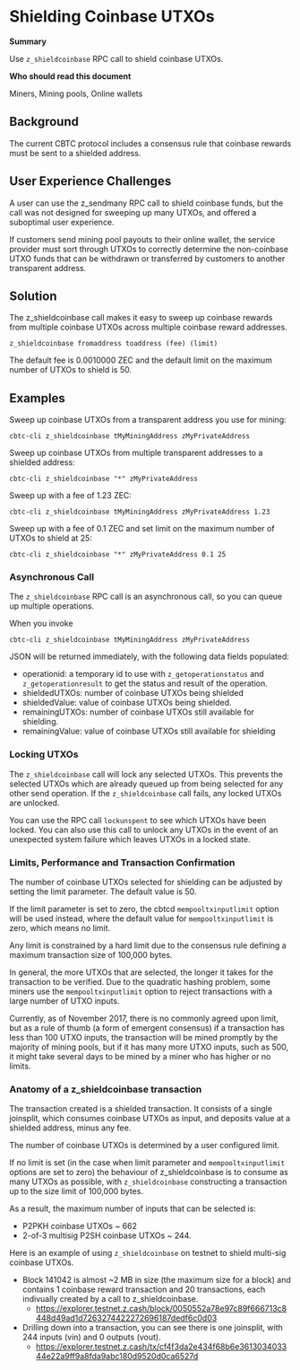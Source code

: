 # Shielding Coinbase UTXOs

**Summary**

Use `z_shieldcoinbase` RPC call to shield coinbase UTXOs.

**Who should read this document**

Miners, Mining pools, Online wallets

## Background

The current CBTC protocol includes a consensus rule that coinbase rewards must be sent to a shielded address.

## User Experience Challenges

A user can use the z_sendmany RPC call to shield coinbase funds, but the call was not designed for sweeping up many UTXOs, and offered a suboptimal user experience.

If customers send mining pool payouts to their online wallet, the service provider must sort through UTXOs to correctly determine the non-coinbase UTXO funds that can be withdrawn or transferred by customers to another transparent address.

## Solution

The z_shieldcoinbase call makes it easy to sweep up coinbase rewards from multiple coinbase UTXOs across multiple coinbase reward addresses.

    z_shieldcoinbase fromaddress toaddress (fee) (limit)

The default fee is 0.0010000 ZEC and the default limit on the maximum number of UTXOs to shield is 50.

## Examples

Sweep up coinbase UTXOs from a transparent address you use for mining:

    cbtc-cli z_shieldcoinbase tMyMiningAddress zMyPrivateAddress

Sweep up coinbase UTXOs from multiple transparent addresses to a shielded address:

    cbtc-cli z_shieldcoinbase "*" zMyPrivateAddress

Sweep up with a fee of 1.23 ZEC:

    cbtc-cli z_shieldcoinbase tMyMiningAddress zMyPrivateAddress 1.23

Sweep up with a fee of 0.1 ZEC and set limit on the maximum number of UTXOs to shield at 25:

    cbtc-cli z_shieldcoinbase "*" zMyPrivateAddress 0.1 25

### Asynchronous Call

The `z_shieldcoinbase` RPC call is an asynchronous call, so you can queue up multiple operations. 

When you invoke

    cbtc-cli z_shieldcoinbase tMyMiningAddress zMyPrivateAddress

JSON will be returned immediately, with the following data fields populated:

- operationid: a temporary id to use with `z_getoperationstatus` and `z_getoperationresult` to get the status and result of the operation.
- shieldedUTXOs: number of coinbase UTXOs being shielded
- shieldedValue: value of coinbase UTXOs being shielded.
- remainingUTXOs: number of coinbase UTXOs still available for shielding.
- remainingValue: value of coinbase UTXOs still available for shielding

### Locking UTXOs

The `z_shieldcoinbase` call will lock any selected UTXOs. This prevents the selected UTXOs which are already queued up from being selected for any other send operation.  If the `z_shieldcoinbase` call fails, any locked UTXOs are unlocked.

You can use the RPC call `lockunspent` to see which UTXOs have been locked.  You can also use this call to unlock any UTXOs in the event of an unexpected system failure which leaves UTXOs in a locked state.

### Limits, Performance and Transaction Confirmation

The number of coinbase UTXOs selected for shielding can be adjusted by setting the limit parameter. The default value is 50.

If the limit parameter is set to zero, the cbtcd `mempooltxinputlimit` option will be used instead, where the default value for `mempooltxinputlimit` is zero, which means no limit.

Any limit is constrained by a hard limit due to the consensus rule defining a maximum transaction size of 100,000 bytes.

In general, the more UTXOs that are selected, the longer it takes for the transaction to be verified.  Due to the quadratic hashing problem, some miners use the `mempooltxinputlimit` option to reject transactions with a large number of UTXO inputs.

Currently, as of November 2017, there is no commonly agreed upon limit, but as a rule of thumb (a form of emergent consensus) if a transaction has less than 100 UTXO inputs, the transaction will be mined promptly by the majority of mining pools, but if it has many more UTXO inputs, such as 500, it might take several days to be mined by a miner who has higher or no limits.

### Anatomy of a z_shieldcoinbase transaction

The transaction created is a shielded transaction.  It consists of a single joinsplit, which consumes coinbase UTXOs as input, and deposits value at a shielded address, minus any fee.

The number of coinbase UTXOs is determined by a user configured limit.

If no limit is set (in the case when limit parameter and `mempooltxinputlimit` options are set to zero) the behaviour of z_shieldcoinbase is to consume as many UTXOs as possible, with `z_shieldcoinbase` constructing a transaction up to the size limit of 100,000 bytes.

As a result, the maximum number of inputs that can be selected is:

- P2PKH coinbase UTXOs ~ 662
- 2-of-3 multisig P2SH coinbase UTXOs ~ 244.

Here is an example of using `z_shieldcoinbase` on testnet to shield multi-sig coinbase UTXOs.

- Block 141042 is almost ~2 MB in size (the maximum size for a block) and contains 1 coinbase reward transaction and 20 transactions, each indivually created by a call to z_shieldcoinbase.
  - https://explorer.testnet.z.cash/block/0050552a78e97c89f666713c8448d49ad1d7263274422272696187dedf6c0d03
- Drilling down into a transaction, you can see there is one joinsplit, with 244 inputs (vin) and 0 outputs (vout).
  - https://explorer.testnet.z.cash/tx/cf4f3da2e434f68b6e361303403344e22a9ff9a8fda9abc180d9520d0ca6527d


